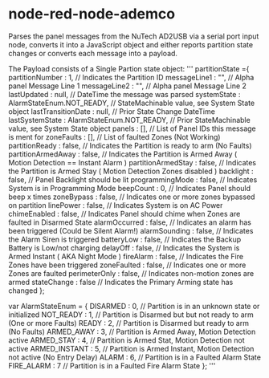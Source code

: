 # node-red-node-ademco

Parses the panel messages from the NuTech AD2USB via a serial port input node, converts it into a JavaScript object and either reports partition state changes or converts each message into a payload.

The Payload consists of a Single Partion state object:
'''
partitionState ={
	partitionNumber : 1,         // Indicates the Partition ID
	messageLine1 : "",           // Alpha panel Message Line 1
	messageLine2 : "",           // Alpha panel Message Line 2
	lastUpdated : null,          // DateTime the message was parsed
	systemState : AlarmStateEnum.NOT_READY,  // StateMachinable value, see System State object
	lastTransitionDate : null,   // Prior State Change DateTime
	lastSystemState : AlarmStateEnum.NOT_READY, // Prior StateMachinable value, see System State object
	panels : [],                 // List of Panel IDs this message is ment for
	zoneFaults : [],             // List of faulted Zones  (Not Working)
	partitionReady : false,      // Indicates the Partition is ready to arm (No Faults)
	partitionArmedAway : false,  // Indicates the Partition is Armed Away ( Motion Detection == Instant Alarm ) 
	partitionArmedStay : false,  // Indicates the Partition is Armed Stay ( Motion Detection Zones disabled ) 
	backlight : false,           // Panel Backlight should be lit
	programmingMode : false,     // Indicates System is in Programming Mode
	beepCount : 0,               // Indicates Panel should beep x times
	zoneBypass : false,          // Indicates one or more zones bypassed on partition
	linePower : false,           // Indicates System is on AC Power
	chimeEnabled : false,        // Indicates Panel should chime when Zones are faulted in Disarmed State
	alarmOccurred : false,       // Indicates an alarm has been triggered  (Could be Silent Alarm!)
	alarmSounding : false,       // Indicates the Alarm Siren is triggered
	batteryLow : false,          // Indicates the Backup Battery is Low/not charging
	delayOff : false,            // Indicates the System is Armed Instant ( AKA Night Mode )
	fireAlarm : false,           // Indicates the Fire Zones have been triggered
	zoneFaulted : false,         // Indicates one or more Zones are faulted
	perimeterOnly : false,       // Indicates non-motion zones are armed
	stateChange : false          // Indicates the Primary Arming state has changed
};


var AlarmStateEnum = {
	DISARMED : 0,       // Partition is in an unknown state or initialized
	NOT_READY : 1,      // Partition is Disarmed but but not ready to arm (One or more Faults)
	READY : 2,          // Partition is Disarmed but ready to arm (No Faults)
	ARMED_AWAY : 3,     // Partition is Armed Away, Motion Detection active
	ARMED_STAY : 4,     // Partition is Armed Stat, Motion Detection not active
	ARMED_INSTANT : 5,  // Partition is Armed Instant, Motion Detection not active (No Entry Delay)
	ALARM : 6,          // Partition is in a Faulted Alarm State
	FIRE_ALARM : 7      // Partition is in a Faulted Fire Alarm State
};
'''
